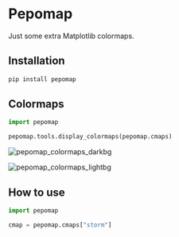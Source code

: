 # Pepomap

Just some extra Matplotlib colormaps.

## Installation

```bash
pip install pepomap
```

## Colormaps

```python
import pepomap

pepomap.tools.display_colormaps(pepomap.cmaps)
```

![pepomap_colormaps_darkbg](https://user-images.githubusercontent.com/12076399/143933198-640b890c-35c0-4778-a2c5-eac4ca553b53.png#gh-dark-mode-only)

![pepomap_colormaps_lightbg](https://user-images.githubusercontent.com/12076399/143933201-f2a61bfa-2f34-4b3b-a5d2-c3a100061279.png#gh-light-mode-only)

## How to use

```python
import pepomap

cmap = pepomap.cmaps["storm"]
```
